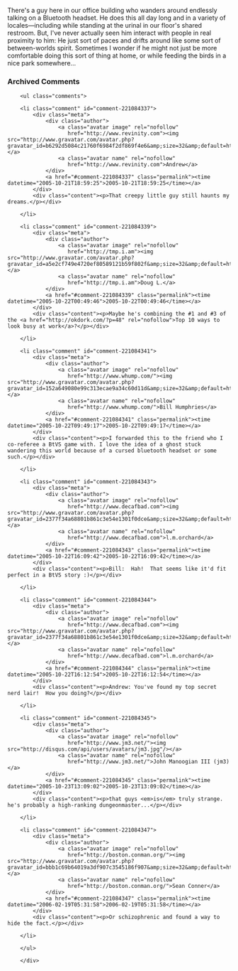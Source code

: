 There's a guy here in our office building who wanders around endlessly talking on a Bluetooth headset.  He does this all day long and in a variety of locales—including while standing at the urinal in our floor's shared restroom.  But, I've never actually seen him interact with people in real proximity to him:  He just sort of paces and drifts around like some sort of between-worlds spirit.  Sometimes I wonder if he might not just be more comfortable doing this sort of thing at home, or while feeding the birds in a nice park somewhere...

<div id="comments" class="comments archived-comments">
            <h3>Archived Comments</h3>
            
        <ul class="comments">
            
        <li class="comment" id="comment-221084337">
            <div class="meta">
                <div class="author">
                    <a class="avatar image" rel="nofollow" 
                       href="http://www.revinity.com"><img src="http://www.gravatar.com/avatar.php?gravatar_id=b6292d5084c21760f6984f2df869f4e6&amp;size=32&amp;default=http://mediacdn.disqus.com/1320279820/images/noavatar32.png"/></a>
                    <a class="avatar name" rel="nofollow" 
                       href="http://www.revinity.com">Andrew</a>
                </div>
                <a href="#comment-221084337" class="permalink"><time datetime="2005-10-21T18:59:25">2005-10-21T18:59:25</time></a>
            </div>
            <div class="content"><p>That creepy little guy still haunts my dreams.</p></div>
            
        </li>
    
        <li class="comment" id="comment-221084339">
            <div class="meta">
                <div class="author">
                    <a class="avatar image" rel="nofollow" 
                       href="http://tmp.i.am"><img src="http://www.gravatar.com/avatar.php?gravatar_id=a5e2cf749e4720ef80589121b59f802f&amp;size=32&amp;default=http://mediacdn.disqus.com/1320279820/images/noavatar32.png"/></a>
                    <a class="avatar name" rel="nofollow" 
                       href="http://tmp.i.am">Doug L.</a>
                </div>
                <a href="#comment-221084339" class="permalink"><time datetime="2005-10-22T00:49:46">2005-10-22T00:49:46</time></a>
            </div>
            <div class="content"><p>Maybe he's combining the #1 and #3 of the <a href="http://okdork.com/?p=48" rel="nofollow">Top 10 ways to look busy at work</a>?</p></div>
            
        </li>
    
        <li class="comment" id="comment-221084341">
            <div class="meta">
                <div class="author">
                    <a class="avatar image" rel="nofollow" 
                       href="http://www.whump.com/"><img src="http://www.gravatar.com/avatar.php?gravatar_id=152a649080e99c313ecae9a34c60d11d&amp;size=32&amp;default=http://mediacdn.disqus.com/1320279820/images/noavatar32.png"/></a>
                    <a class="avatar name" rel="nofollow" 
                       href="http://www.whump.com/">Bill Humphries</a>
                </div>
                <a href="#comment-221084341" class="permalink"><time datetime="2005-10-22T09:49:17">2005-10-22T09:49:17</time></a>
            </div>
            <div class="content"><p>I forwarded this to the friend who I co-referee a BtVS game with. I love the idea of a ghost stuck wandering this world because of a cursed bluetooth headset or some such.</p></div>
            
        </li>
    
        <li class="comment" id="comment-221084343">
            <div class="meta">
                <div class="author">
                    <a class="avatar image" rel="nofollow" 
                       href="http://www.decafbad.com"><img src="http://www.gravatar.com/avatar.php?gravatar_id=2377f34a68801b861c3e54e1301f0dce&amp;size=32&amp;default=http://mediacdn.disqus.com/1320279820/images/noavatar32.png"/></a>
                    <a class="avatar name" rel="nofollow" 
                       href="http://www.decafbad.com">l.m.orchard</a>
                </div>
                <a href="#comment-221084343" class="permalink"><time datetime="2005-10-22T16:09:42">2005-10-22T16:09:42</time></a>
            </div>
            <div class="content"><p>Bill:  Hah!  That seems like it'd fit perfect in a BtVS story :)</p></div>
            
        </li>
    
        <li class="comment" id="comment-221084344">
            <div class="meta">
                <div class="author">
                    <a class="avatar image" rel="nofollow" 
                       href="http://www.decafbad.com"><img src="http://www.gravatar.com/avatar.php?gravatar_id=2377f34a68801b861c3e54e1301f0dce&amp;size=32&amp;default=http://mediacdn.disqus.com/1320279820/images/noavatar32.png"/></a>
                    <a class="avatar name" rel="nofollow" 
                       href="http://www.decafbad.com">l.m.orchard</a>
                </div>
                <a href="#comment-221084344" class="permalink"><time datetime="2005-10-22T16:12:54">2005-10-22T16:12:54</time></a>
            </div>
            <div class="content"><p>Andrew: You've found my top secret nerd lair!  How you doing?</p></div>
            
        </li>
    
        <li class="comment" id="comment-221084345">
            <div class="meta">
                <div class="author">
                    <a class="avatar image" rel="nofollow" 
                       href="http://www.jm3.net/"><img src="http://disqus.com/api/users/avatars/jm3.jpg"/></a>
                    <a class="avatar name" rel="nofollow" 
                       href="http://www.jm3.net/">John Manoogian III (jm3)</a>
                </div>
                <a href="#comment-221084345" class="permalink"><time datetime="2005-10-23T13:09:02">2005-10-23T13:09:02</time></a>
            </div>
            <div class="content"><p>that guys <em>is</em> truly strange. he's probably a high-ranking dungeonmaster...</p></div>
            
        </li>
    
        <li class="comment" id="comment-221084347">
            <div class="meta">
                <div class="author">
                    <a class="avatar image" rel="nofollow" 
                       href="http://boston.conman.org/"><img src="http://www.gravatar.com/avatar.php?gravatar_id=bbb1c69b64019a3df907c3545186f907&amp;size=32&amp;default=http://mediacdn.disqus.com/1320279820/images/noavatar32.png"/></a>
                    <a class="avatar name" rel="nofollow" 
                       href="http://boston.conman.org/">Sean Conner</a>
                </div>
                <a href="#comment-221084347" class="permalink"><time datetime="2006-02-19T05:31:58">2006-02-19T05:31:58</time></a>
            </div>
            <div class="content"><p>Or schizophrenic and found a way to hide the fact.</p></div>
            
        </li>
    
        </ul>
    
        </div>
    